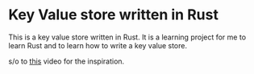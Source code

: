 # Key Value store written in Rust

This is a key value store written in Rust. It is a learning project for me to learn Rust and to learn how to write a key value store.

s/o to [this](https://youtu.be/lLWchWTUFOQ) video for the inspiration.

